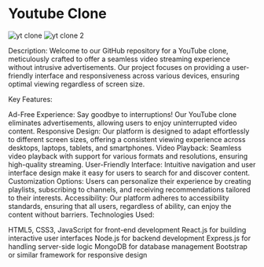 # Youtube Clone 

![yt clone](https://github.com/xylus11/YoutubeClone/assets/97844580/43fe1550-4d62-4420-980c-b415568a88a0)
![yt  clone 2](https://github.com/xylus11/YoutubeClone/assets/97844580/a46da767-37fd-4912-98ee-fb5903a88903)


Description:
Welcome to our GitHub repository for a YouTube clone, meticulously crafted to offer a seamless video streaming experience without intrusive advertisements. Our project focuses on providing a user-friendly interface and responsiveness across various devices, ensuring optimal viewing regardless of screen size.

Key Features:

Ad-Free Experience: Say goodbye to interruptions! Our YouTube clone eliminates advertisements, allowing users to enjoy uninterrupted video content.
Responsive Design: Our platform is designed to adapt effortlessly to different screen sizes, offering a consistent viewing experience across desktops, laptops, tablets, and smartphones.
Video Playback: Seamless video playback with support for various formats and resolutions, ensuring high-quality streaming.
User-Friendly Interface: Intuitive navigation and user interface design make it easy for users to search for and discover content.
Customization Options: Users can personalize their experience by creating playlists, subscribing to channels, and receiving recommendations tailored to their interests.
Accessibility: Our platform adheres to accessibility standards, ensuring that all users, regardless of ability, can enjoy the content without barriers.
Technologies Used:

HTML5, CSS3, JavaScript for front-end development
React.js for building interactive user interfaces
Node.js for backend development
Express.js for handling server-side logic
MongoDB for database management
Bootstrap or similar framework for responsive design
